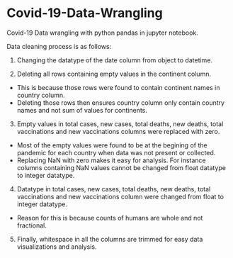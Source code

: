 # Covid-19-Data-Wrangling
Covid-19 Data wrangling with python pandas in jupyter notebook.

Data cleaning process is as follows:
1. Changing the datatype of the date column from object to datetime.

2. Deleting all rows containing empty values in the continent column.
* This is because those rows were found to contain continent names in country column.
* Deleting those rows then ensures country column only contain country names and not sum of values for continents.

3. Empty values in total cases, new cases, total deaths, new deaths, total vaccinations and new vaccinations columns were replaced with zero.
* Most of the empty values were found to be at the begining of the pandemic for each country when data was not present or collected.
* Replacing NaN with zero makes it easy for analysis. For instance columns containing NaN values cannot be changed from float datatype to integer datatype.

4. Datatype in total cases, new cases, total deaths, new deaths, total vaccinations and new vaccinations column were changed from float to integer datatype.
* Reason for this is because counts of humans are whole and not fractional.

5. Finally, whitespace in all the columns are trimmed for easy data visualizations and analysis.


